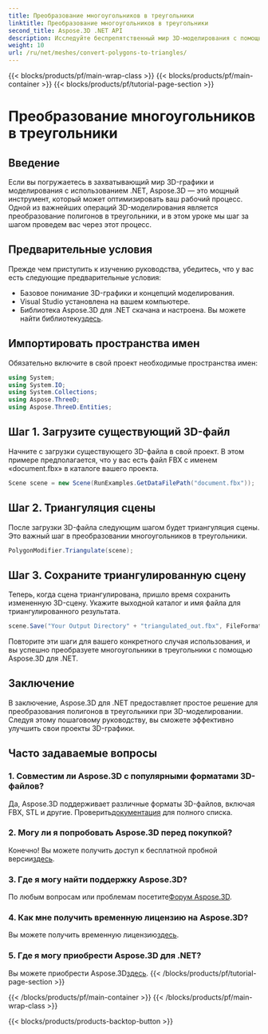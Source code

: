 ```yaml
---
title: Преобразование многоугольников в треугольники
linktitle: Преобразование многоугольников в треугольники
second_title: Aspose.3D .NET API
description: Исследуйте беспрепятственный мир 3D-моделирования с помощью Aspose.3D для .NET. Легко преобразуйте многоугольники в треугольники, используя наше пошаговое руководство. Загрузите бесплатную пробную версию прямо сейчас!
weight: 10
url: /ru/net/meshes/convert-polygons-to-triangles/
---
```


{{< blocks/products/pf/main-wrap-class >}}
{{< blocks/products/pf/main-container >}}
{{< blocks/products/pf/tutorial-page-section >}}

# Преобразование многоугольников в треугольники

## Введение
Если вы погружаетесь в захватывающий мир 3D-графики и моделирования с использованием .NET, Aspose.3D — это мощный инструмент, который может оптимизировать ваш рабочий процесс. Одной из важнейших операций 3D-моделирования является преобразование полигонов в треугольники, и в этом уроке мы шаг за шагом проведем вас через этот процесс.
## Предварительные условия
Прежде чем приступить к изучению руководства, убедитесь, что у вас есть следующие предварительные условия:
- Базовое понимание 3D-графики и концепций моделирования.
- Visual Studio установлена на вашем компьютере.
-  Библиотека Aspose.3D для .NET скачана и настроена. Вы можете найти библиотеку[здесь](https://releases.aspose.com/3d/net/).
## Импортировать пространства имен
Обязательно включите в свой проект необходимые пространства имен:
```csharp
using System;
using System.IO;
using System.Collections;
using Aspose.ThreeD;
using Aspose.ThreeD.Entities;
```
## Шаг 1. Загрузите существующий 3D-файл
Начните с загрузки существующего 3D-файла в свой проект. В этом примере предполагается, что у вас есть файл FBX с именем «document.fbx» в каталоге вашего проекта.
```csharp
Scene scene = new Scene(RunExamples.GetDataFilePath("document.fbx"));
```
## Шаг 2. Триангуляция сцены
После загрузки 3D-файла следующим шагом будет триангуляция сцены. Это важный шаг в преобразовании многоугольников в треугольники.
```csharp
PolygonModifier.Triangulate(scene);
```
## Шаг 3. Сохраните триангулированную сцену
Теперь, когда сцена триангулирована, пришло время сохранить измененную 3D-сцену. Укажите выходной каталог и имя файла для триангулированного результата.
```csharp
scene.Save("Your Output Directory" + "triangulated_out.fbx", FileFormat.FBX7400ASCII);
```
Повторите эти шаги для вашего конкретного случая использования, и вы успешно преобразуете многоугольники в треугольники с помощью Aspose.3D для .NET.
## Заключение
В заключение, Aspose.3D для .NET предоставляет простое решение для преобразования полигонов в треугольники при 3D-моделировании. Следуя этому пошаговому руководству, вы сможете эффективно улучшить свои проекты 3D-графики.
## Часто задаваемые вопросы
### 1. Совместим ли Aspose.3D с популярными форматами 3D-файлов?
 Да, Aspose.3D поддерживает различные форматы 3D-файлов, включая FBX, STL и другие. Проверить[документация](https://reference.aspose.com/3d/net/) для полного списка.
### 2. Могу ли я попробовать Aspose.3D перед покупкой?
 Конечно! Вы можете получить доступ к бесплатной пробной версии[здесь](https://releases.aspose.com/).
### 3. Где я могу найти поддержку Aspose.3D?
 По любым вопросам или проблемам посетите[Форум Aspose.3D](https://forum.aspose.com/c/3d/18).
### 4. Как мне получить временную лицензию на Aspose.3D?
 Вы можете получить временную лицензию[здесь](https://purchase.aspose.com/temporary-license/).
### 5. Где я могу приобрести Aspose.3D для .NET?
 Вы можете приобрести Aspose.3D[здесь](https://purchase.aspose.com/buy).
{{< /blocks/products/pf/tutorial-page-section >}}

{{< /blocks/products/pf/main-container >}}
{{< /blocks/products/pf/main-wrap-class >}}

{{< blocks/products/products-backtop-button >}}

